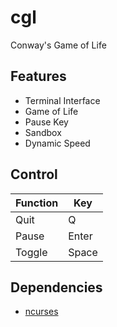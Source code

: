 # cgl
Conway's Game of Life

## Features
* Terminal Interface
* Game of Life
* Pause Key
* Sandbox
* Dynamic Speed

## Control
| Function | Key   |
|----------|-------|
| Quit     | Q     |
| Pause    | Enter |
| Toggle   | Space |

## Dependencies
* [ncurses](https://invisible-island.net/)